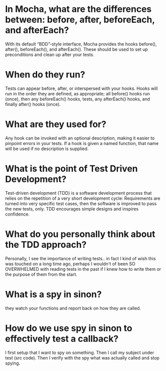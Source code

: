 # In Mocha, what are the differences between: before, after, beforeEach, and afterEach?
With its default “BDD”-style interface, Mocha provides the hooks before(), after(), beforeEach(), and afterEach(). These should be used to set up preconditions and clean up after your tests.

# When do they run? 
Tests can appear before, after, or interspersed with your hooks. Hooks will run in the order they are defined, as appropriate; all before() hooks run (once), then any beforeEach() hooks, tests, any afterEach() hooks, and finally after() hooks (once).
# What are they used for?
Any hook can be invoked with an optional description, making it easier to pinpoint errors in your tests. If a hook is given a named function, that name will be used if no description is supplied.
# What is the point of Test Driven Development? 
Test-driven development (TDD) is a software development process that relies on the repetition of a very short development cycle: Requirements are turned into very specific test cases, then the software is improved to pass the new tests, only. 
TDD encourages simple designs and inspires confidence.

# What do you personally think about the TDD approach?
Personally, I see the importance of writing tests.. in fact I kind of wish this was touched on a long time ago, perhaps I wouldn't of been SO OVERWHELMED with reading tests in the past if I knew how to write them or the purpose of them from the start. 
# What is a spy in sinon? 
they watch your functions and report back on how they are called.
# How do we use spy in sinon to effectively test a callback?
I first setup that I want to spy on something. Then I call my subject under test (src code). Then I verify with the spy what was actually called and stop spying.